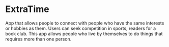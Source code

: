 # ExtraTime
App that allows people to connect with people who have the same interests or hobbies as them. Users can seek competition in sports, readers for a book club. This app allows people who live by themselves to do things that requires more than one person. 
